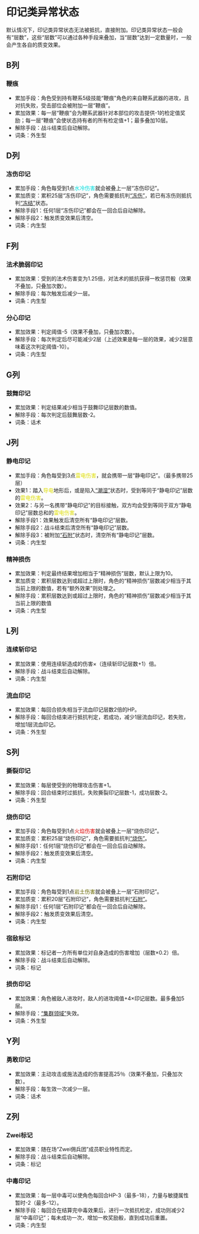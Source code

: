 # 印记类异常状态

默认情况下，印记类异常状态无法被抵抗，直接附加。印记类异常状态一般会有“层数”，这些“层数”可以通过各种手段来叠加，当“层数”达到一定数量时，一般会产生各自的质变效果。

## B列

### <h id="鞭痕">鞭痕</h>

* 累加手段：角色受到持有鞭系5级技能“鞭痕”角色的来自鞭系武器的进攻，且对抗失败，受击部位会被附加一层“鞭痕”。
* 累加效果：每一层“鞭痕”会为鞭系武器针对本部位的攻击提供-1的检定值奖励；每一层“鞭痕”会使状态持有者的所有检定值+1；最多叠加10层。
* 解除手段：战斗结束后自动解除。
* 词条：外生型

## D列

### <h id="冻伤印记">冻伤印记</h>

* 累加手段：角色每受到1点<font color="#00dddd">水冷伤害</font>就会被叠上一层“冻伤印记”。
* 累加质变：累积25层“冻伤印记”，角色需要抵抗判<a href="../normal/#冻伤" target="_blank">“冻伤”</a>，若已有冻伤则抵抗判<a href="../normal/#冻结" target="_blank">“冻结”</a>状态。
* 解除手段1：任何1层“冻伤印记”都会在一回合后自动解除。
* 解除手段2：触发质变效果后清空。
* 词条：内生型

## F列

### <h id="法术脆弱印记">法术脆弱印记</h>

* 累加效果：受到的法术伤害变为1.25倍，对法术的抵抗获得一枚惩罚骰（效果不叠加，只叠加次数）。
* 解除手段：每次触发后减少一层。
* 词条：内生型

### <h id="分心印记">分心印记</h>

* 累加效果：判定阈值-5（效果不叠加，只叠加次数）。
* 解除手段：每次判定后尽可能减少2层（上述效果是每一层的效果，减少2层意味着这次判定阈值-10）。
* 词条：内生型

## G列

### <h id="鼓舞印记">鼓舞印记</h>

* 累加效果：判定结果减少相当于鼓舞印记层数的数值。
* 解除手段：每次判定后鼓舞层数-2。
* 词条：话术

## J列

### <h id="静电印记">静电印记</h>

* 累加手段：角色每受到3点<font color="#dddd00">雷电伤害</font>，就会携带一层“静电印记”。（最多携带25层）
* 效果1：踏入<font color="#dddd00">导电</font>地形后，或是陷入<a href="../normal/#潮湿" target="_blank">“潮湿”</a>状态时，受到等同于“静电印记”层数的<font color="#dddd00">雷电伤害</font>。
* 效果2：与另一名携带“静电印记”的目标接触，双方均会受到等同于双方“静电印记”层数总和的<font color="#dddd00">雷电伤害</font>。
* 解除手段1：效果触发后清空所有“静电印记”层数。
* 解除手段2：战斗结束后清空所有“静电印记”层数。
* 解除手段3：被附加<a href="../normal/#石附" target="_blank">“石附”</a>状态时，清空所有“静电印记”层数。
* 词条：内生型

### <h id="精神损伤">精神损伤</h>

* 累加效果：判定最终结果增加相当于“精神损伤”层数，默认上限为10。
* 累加质变：累积层数达到或超过上限时，角色的“精神损伤”层数减少相当于其当前上限的数值，若有“额外效果”则处理之。
* 解除手段：累积层数达到或超过上限时，角色的“精神损伤”层数减少相当于其当前上限的数值
* 词条：内生型

## L列

### <h id="连续斩印记">连续斩印记</h>

* 累加效果：使用连续斩造成的伤害×（连续斩印记层数+1）倍。
* 解除手段：战斗结束后自动解除。
* 词条：内生型

### <h id="流血印记">流血印记</h>

* 累加效果：每回合损失相当于流血印记层数2倍的HP。
* 解除手段：每回合结束进行抵抗判定，若成功，减少1层流血印记，若失败，增加1层流血印记。
* 词条：外生型

## S列

### <h id="撕裂印记">撕裂印记</h>

* 累加效果：每层使受到的物理攻击伤害+1。
* 解除手段：回合结束时过抵抗，失败撕裂印记层数-1，成功层数-2。
* 词条：外生型

### <h id="烧伤印记">烧伤印记</h>

* 累加手段：角色每受到1点<font color="#dd0000">火焰伤害</font>就会被叠上一层“烧伤印记”。
* 累加质变：累积25层“烧伤印记”，角色需要抵抗判<a href="../normal/#烧伤" target="_blank">“烧伤”</a>。
* 解除手段1：任何1层“烧伤印记”都会在一回合后自动解除。
* 解除手段2：触发质变效果后清空。
* 词条：内生型

### <h id="石附印记">石附印记</h>

* 累加手段：角色每受到1点<font color="#666600">岩土伤害</font>就会被叠上一层“石附印记”。
* 累加质变：累积20层“石附印记”，角色需要抵抗判<a href="../normal/#石附" target="_blank">“石附”</a>。
* 解除手段1：任何1层“石附印记”都会在一回合后自动解除。
* 解除手段2：触发质变效果后清空。
* 词条：内生型

### <h id="宿敌标记">宿敌标记</h>

* 累加效果：标记者一方所有单位对自身造成的伤害增加（层数×0.2）倍。
* 解除手段：战斗结束后自动解除。
* 词条：标记

### <h id="损伤印记">损伤印记</h>

* 累加效果：角色被敌人进攻时，敌人的进攻阈值+4×印记层数。最多叠加5层。
* 解除手段：<a href="../normal/#集群领域" target="_blank">“集群领域”</a>失效。
* 词条：外生型

## Y列

### <h id="勇敢印记">勇敢印记</h>

* 累加效果：主动攻击或施法造成的伤害提高25％（效果不叠加，只叠加次数）。
* 解除手段：每生效一次减少一层。
* 词条：话术

## Z列

### <h id="Zwei标记">Zwei标记</h>

* 累加效果：随在场“Zwei佣兵团”成员职业特性而定。
* 解除手段：战斗结束后自动解除。
* 词条：标记

### <h id="中毒印记">中毒印记</h>

* 累加效果：每一层中毒可以使角色每回合HP-3（最多-18），力量与敏捷属性暂时-2（最多-12）。
* 解除手段：每回合在结算完中毒效果后，进行一次抵抗检定，成功则减少2层“中毒印记”；每未成功一次，增加一枚奖励骰，直到成功后重置。
* 词条：内生型